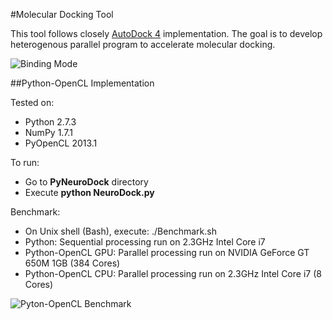 #Molecular Docking Tool

This tool follows closely [AutoDock 4](http://autodock.scripps.edu) implementation. The goal is to develop heterogenous parallel program to accelerate molecular docking.

![Binding Mode](https://raw.github.com/ekaakurniawan/FpgaNeuroDock/master/Images/Molecule/ProteinSS_hsg1_ind.png)

##Python-OpenCL Implementation

Tested on:
* Python 2.7.3
* NumPy 1.7.1
* PyOpenCL 2013.1

To run:
* Go to **PyNeuroDock** directory
* Execute **python NeuroDock.py**

Benchmark:
* On Unix shell (Bash), execute: ./Benchmark.sh
* Python: Sequential processing run on 2.3GHz Intel Core i7
* Python-OpenCL GPU: Parallel processing run on NVIDIA GeForce GT 650M 1GB (384 Cores)
* Python-OpenCL CPU: Parallel processing run on 2.3GHz Intel Core i7 (8 Cores)

![Pyton-OpenCL Benchmark](https://raw.github.com/ekaakurniawan/FpgaNeuroDock/master/Images/Benchmark/Python-OpenCL_500Gens.png)
